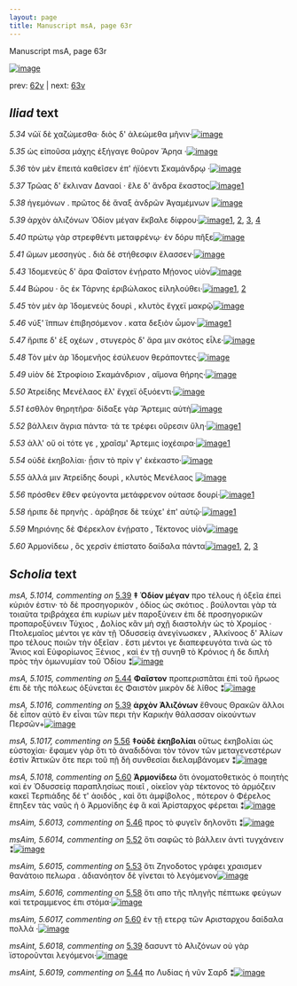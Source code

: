 ```yaml
---
layout: page
title: Manuscript msA, page 63r
---
```


Manuscript msA, page 63r

[![image](http://www.homermultitext.org/iipsrv?OBJ=IIP,1.0&FIF=/project/homer/pyramidal/deepzoom/hmt/vaimg/2017a/VA063RN_0064.tif&WID=100&CVT=JPEG)](http://www.homermultitext.org/ict2/?urn=urn:cite2:hmt:vaimg.2017a:VA063RN_0064)

prev:  [62v](../62v) | next:  [63v](../63v)

## *Iliad* text

*5.34* <a id="5.34"/> νῶϊ δὲ χαζώμεσθα· διὸς δ' ἀλεώμεθα μῆνιν·[![image](http://www.homermultitext.org/iipsrv?OBJ=IIP,1.0&FIF=/project/homer/pyramidal/deepzoom/hmt/vaimg/2017a/VA063RN_0064.tif&RGN=0.174,0.2126,0.447,0.0316&WID=1000&CVT=JPEG)](http://www.homermultitext.org/ict2/?urn=urn:cite2:hmt:vaimg.2017a:VA063RN_0064@0.174,0.2126,0.447,0.0316)

*5.35* <a id="5.35"/> ὡς εἰποῦσα μάχης ἐξήγαγε θοῦρον Ἄρηα ·[![image](http://www.homermultitext.org/iipsrv?OBJ=IIP,1.0&FIF=/project/homer/pyramidal/deepzoom/hmt/vaimg/2017a/VA063RN_0064.tif&RGN=0.178,0.2276,0.402,0.0331&WID=1000&CVT=JPEG)](http://www.homermultitext.org/ict2/?urn=urn:cite2:hmt:vaimg.2017a:VA063RN_0064@0.178,0.2276,0.402,0.0331)

*5.36* <a id="5.36"/> τὸν μὲν ἔπειτά καθεῖσεν ἐπ' ἠϊόεντι Σκαμάνδρῳ ·[![image](http://www.homermultitext.org/iipsrv?OBJ=IIP,1.0&FIF=/project/homer/pyramidal/deepzoom/hmt/vaimg/2017a/VA063RN_0064.tif&RGN=0.177,0.2487,0.462,0.0285&WID=1000&CVT=JPEG)](http://www.homermultitext.org/ict2/?urn=urn:cite2:hmt:vaimg.2017a:VA063RN_0064@0.177,0.2487,0.462,0.0285)

*5.37* <a id="5.37"/> Τρῶας δ' ἔκλιναν Δαναοί · ἕλε δ' ἄνδρα ἕκαστος[![image](http://www.homermultitext.org/iipsrv?OBJ=IIP,1.0&FIF=/project/homer/pyramidal/deepzoom/hmt/vaimg/2017a/VA063RN_0064.tif&RGN=0.162,0.266,0.46,0.0331&WID=1000&CVT=JPEG)](http://www.homermultitext.org/ict2/?urn=urn:cite2:hmt:vaimg.2017a:VA063RN_0064@0.162,0.266,0.46,0.0331)[1](#msAim_5.6011)

*5.38* <a id="5.38"/> ἡγεμόνων . πρῶτος δὲ ἄναξ ἀνδρῶν Ἀγαμέμνων 				[![image](http://www.homermultitext.org/iipsrv?OBJ=IIP,1.0&FIF=/project/homer/pyramidal/deepzoom/hmt/vaimg/2017a/VA063RN_0064.tif&RGN=0.178,0.284,0.445,0.0376&WID=1000&CVT=JPEG)](http://www.homermultitext.org/ict2/?urn=urn:cite2:hmt:vaimg.2017a:VA063RN_0064@0.178,0.284,0.445,0.0376)

*5.39* <a id="5.39"/> ἀρχὸν ἁλιζόνων Ὀδίον 					μέγαν ἔκβαλε δίφρου·[![image](http://www.homermultitext.org/iipsrv?OBJ=IIP,1.0&FIF=/project/homer/pyramidal/deepzoom/hmt/vaimg/2017a/VA063RN_0064.tif&RGN=0.179,0.3043,0.417,0.0331&WID=1000&CVT=JPEG)](http://www.homermultitext.org/ict2/?urn=urn:cite2:hmt:vaimg.2017a:VA063RN_0064@0.179,0.3043,0.417,0.0331)[1](#msAint_5.6018), [2](#msAim_5.6012), [3](#msA_5.1014), [4](#msA_5.1016)

*5.40* <a id="5.40"/> πρώτῳ γὰρ στρεφθέντι μεταφρένῳ· ἐν δόρυ πῆξε[![image](http://www.homermultitext.org/iipsrv?OBJ=IIP,1.0&FIF=/project/homer/pyramidal/deepzoom/hmt/vaimg/2017a/VA063RN_0064.tif&RGN=0.174,0.3261,0.448,0.0331&WID=1000&CVT=JPEG)](http://www.homermultitext.org/ict2/?urn=urn:cite2:hmt:vaimg.2017a:VA063RN_0064@0.174,0.3261,0.448,0.0331)

*5.41* <a id="5.41"/> ὤμων μεσσηγὺς . διὰ δὲ στήθεσφιν ἔλασσεν·[![image](http://www.homermultitext.org/iipsrv?OBJ=IIP,1.0&FIF=/project/homer/pyramidal/deepzoom/hmt/vaimg/2017a/VA063RN_0064.tif&RGN=0.174,0.3434,0.422,0.0323&WID=1000&CVT=JPEG)](http://www.homermultitext.org/ict2/?urn=urn:cite2:hmt:vaimg.2017a:VA063RN_0064@0.174,0.3434,0.422,0.0323)

*5.43* <a id="5.43"/> Ἰδομενεὺς δ' ἄρα 						 Φαῖστον ἐνῄρατο Μῄονος υἱὸν[![image](http://www.homermultitext.org/iipsrv?OBJ=IIP,1.0&FIF=/project/homer/pyramidal/deepzoom/hmt/vaimg/2017a/VA063RN_0064.tif&RGN=0.172,0.3621,0.448,0.0346&WID=1000&CVT=JPEG)](http://www.homermultitext.org/ict2/?urn=urn:cite2:hmt:vaimg.2017a:VA063RN_0064@0.172,0.3621,0.448,0.0346)

*5.44* <a id="5.44"/> Βώρου · ὃς ἐκ Τάρνης ἐριβώλακος εἰληλούθει·[![image](http://www.homermultitext.org/iipsrv?OBJ=IIP,1.0&FIF=/project/homer/pyramidal/deepzoom/hmt/vaimg/2017a/VA063RN_0064.tif&RGN=0.175,0.3802,0.43,0.0346&WID=1000&CVT=JPEG)](http://www.homermultitext.org/ict2/?urn=urn:cite2:hmt:vaimg.2017a:VA063RN_0064@0.175,0.3802,0.43,0.0346)[1](#msAint_5.6019), [2](#msA_5.1015)

*5.45* <a id="5.45"/> τὸν μὲν ὰρ Ἰδομενεὺς 					δουρὶ , κλυτὸς ἔγχεϊ μακρῷ[![image](http://www.homermultitext.org/iipsrv?OBJ=IIP,1.0&FIF=/project/homer/pyramidal/deepzoom/hmt/vaimg/2017a/VA063RN_0064.tif&RGN=0.167,0.3989,0.464,0.0301&WID=1000&CVT=JPEG)](http://www.homermultitext.org/ict2/?urn=urn:cite2:hmt:vaimg.2017a:VA063RN_0064@0.167,0.3989,0.464,0.0301)

*5.46* <a id="5.46"/> νύξ' ἵππων ἐπιβησόμενον . κατα δεξιὸν ὦμον·[![image](http://www.homermultitext.org/iipsrv?OBJ=IIP,1.0&FIF=/project/homer/pyramidal/deepzoom/hmt/vaimg/2017a/VA063RN_0064.tif&RGN=0.174,0.4177,0.443,0.0308&WID=1000&CVT=JPEG)](http://www.homermultitext.org/ict2/?urn=urn:cite2:hmt:vaimg.2017a:VA063RN_0064@0.174,0.4177,0.443,0.0308)[1](#msAim_5.6013)

*5.47* <a id="5.47"/> ἤριπε δ' ἐξ οχέων , στυγερὸς δ' ἄρα μιν σκότος εἷλε·[![image](http://www.homermultitext.org/iipsrv?OBJ=IIP,1.0&FIF=/project/homer/pyramidal/deepzoom/hmt/vaimg/2017a/VA063RN_0064.tif&RGN=0.174,0.4335,0.454,0.0338&WID=1000&CVT=JPEG)](http://www.homermultitext.org/ict2/?urn=urn:cite2:hmt:vaimg.2017a:VA063RN_0064@0.174,0.4335,0.454,0.0338)

*5.48* <a id="5.48"/> Τὸν μὲν ὰρ Ἰδομενῆος 					ἐσύλευον θεράποντες·[![image](http://www.homermultitext.org/iipsrv?OBJ=IIP,1.0&FIF=/project/homer/pyramidal/deepzoom/hmt/vaimg/2017a/VA063RN_0064.tif&RGN=0.168,0.4576,0.426,0.0278&WID=1000&CVT=JPEG)](http://www.homermultitext.org/ict2/?urn=urn:cite2:hmt:vaimg.2017a:VA063RN_0064@0.168,0.4576,0.426,0.0278)

*5.49* <a id="5.49"/> υἱὸν δὲ Στροφίοιο 					 Σκαμάνδριον , αἵμονα θήρης·[![image](http://www.homermultitext.org/iipsrv?OBJ=IIP,1.0&FIF=/project/homer/pyramidal/deepzoom/hmt/vaimg/2017a/VA063RN_0064.tif&RGN=0.171,0.4741,0.443,0.0293&WID=1000&CVT=JPEG)](http://www.homermultitext.org/ict2/?urn=urn:cite2:hmt:vaimg.2017a:VA063RN_0064@0.171,0.4741,0.443,0.0293)

*5.50* <a id="5.50"/> Ἀτρείδης Μενέλαος ἕλ' 					ἔγχεϊ ὀξυόεντι·[![image](http://www.homermultitext.org/iipsrv?OBJ=IIP,1.0&FIF=/project/homer/pyramidal/deepzoom/hmt/vaimg/2017a/VA063RN_0064.tif&RGN=0.175,0.4921,0.388,0.0323&WID=1000&CVT=JPEG)](http://www.homermultitext.org/ict2/?urn=urn:cite2:hmt:vaimg.2017a:VA063RN_0064@0.175,0.4921,0.388,0.0323)

*5.51* <a id="5.51"/> ἐσθλὸν θηρητῆρα· δίδαξε γὰρ Ἄρτεμις αὐτὴ[![image](http://www.homermultitext.org/iipsrv?OBJ=IIP,1.0&FIF=/project/homer/pyramidal/deepzoom/hmt/vaimg/2017a/VA063RN_0064.tif&RGN=0.173,0.5064,0.435,0.0361&WID=1000&CVT=JPEG)](http://www.homermultitext.org/ict2/?urn=urn:cite2:hmt:vaimg.2017a:VA063RN_0064@0.173,0.5064,0.435,0.0361)

*5.52* <a id="5.52"/> βάλλειν ἄγρια πάντα· τά τε τρέφει οὔρεσιν ὕλη·[![image](http://www.homermultitext.org/iipsrv?OBJ=IIP,1.0&FIF=/project/homer/pyramidal/deepzoom/hmt/vaimg/2017a/VA063RN_0064.tif&RGN=0.156,0.5297,0.455,0.0316&WID=1000&CVT=JPEG)](http://www.homermultitext.org/ict2/?urn=urn:cite2:hmt:vaimg.2017a:VA063RN_0064@0.156,0.5297,0.455,0.0316)[1](#msAim_5.6014)

*5.53* <a id="5.53"/> ἀλλ' οὔ οἱ τότε γε , χραῖσμ' Άρτεμις ἰοχέαιρα·[![image](http://www.homermultitext.org/iipsrv?OBJ=IIP,1.0&FIF=/project/homer/pyramidal/deepzoom/hmt/vaimg/2017a/VA063RN_0064.tif&RGN=0.171,0.5507,0.418,0.0301&WID=1000&CVT=JPEG)](http://www.homermultitext.org/ict2/?urn=urn:cite2:hmt:vaimg.2017a:VA063RN_0064@0.171,0.5507,0.418,0.0301)[1](#msAim_5.6015)

*5.54* <a id="5.54"/> οὐδὲ ἑκηβολίαι· ᾗσιν τὸ πρίν γ' ἐκέκαστο·[![image](http://www.homermultitext.org/iipsrv?OBJ=IIP,1.0&FIF=/project/homer/pyramidal/deepzoom/hmt/vaimg/2017a/VA063RN_0064.tif&RGN=0.171,0.5733,0.418,0.0301&WID=1000&CVT=JPEG)](http://www.homermultitext.org/ict2/?urn=urn:cite2:hmt:vaimg.2017a:VA063RN_0064@0.171,0.5733,0.418,0.0301)

*5.55* <a id="5.55"/> ἀλλά μιν Ἀτρείδης 					δουρὶ , κλυτὸς Μενέλαος 				[![image](http://www.homermultitext.org/iipsrv?OBJ=IIP,1.0&FIF=/project/homer/pyramidal/deepzoom/hmt/vaimg/2017a/VA063RN_0064.tif&RGN=0.169,0.5928,0.418,0.0301&WID=1000&CVT=JPEG)](http://www.homermultitext.org/ict2/?urn=urn:cite2:hmt:vaimg.2017a:VA063RN_0064@0.169,0.5928,0.418,0.0301)

*5.56* <a id="5.56"/> πρόσθεν ἕθεν φεύγοντα μετάφρενον ούτασε δουρί·[![image](http://www.homermultitext.org/iipsrv?OBJ=IIP,1.0&FIF=/project/homer/pyramidal/deepzoom/hmt/vaimg/2017a/VA063RN_0064.tif&RGN=0.168,0.6146,0.464,0.0301&WID=1000&CVT=JPEG)](http://www.homermultitext.org/ict2/?urn=urn:cite2:hmt:vaimg.2017a:VA063RN_0064@0.168,0.6146,0.464,0.0301)[1](#msA_5.1017)

*5.58* <a id="5.58"/> ήριπε δὲ πρηνὴς . ἀράβησε δὲ τεύχε' ἐπ' αὐτῷ·[![image](http://www.homermultitext.org/iipsrv?OBJ=IIP,1.0&FIF=/project/homer/pyramidal/deepzoom/hmt/vaimg/2017a/VA063RN_0064.tif&RGN=0.171,0.6326,0.451,0.0293&WID=1000&CVT=JPEG)](http://www.homermultitext.org/ict2/?urn=urn:cite2:hmt:vaimg.2017a:VA063RN_0064@0.171,0.6326,0.451,0.0293)[1](#msAim_5.6016)

*5.59* <a id="5.59"/> Μηριόνης δὲ Φέρεκλον ἐνῄρατο , Τέκτονος υἱὸν[![image](http://www.homermultitext.org/iipsrv?OBJ=IIP,1.0&FIF=/project/homer/pyramidal/deepzoom/hmt/vaimg/2017a/VA063RN_0064.tif&RGN=0.175,0.6514,0.451,0.0293&WID=1000&CVT=JPEG)](http://www.homermultitext.org/ict2/?urn=urn:cite2:hmt:vaimg.2017a:VA063RN_0064@0.175,0.6514,0.451,0.0293)

*5.60* <a id="5.60"/> Ἁρμονίδεω , ὃς χερσὶν 					ἐπίστατο δαίδαλα πάντα[![image](http://www.homermultitext.org/iipsrv?OBJ=IIP,1.0&FIF=/project/homer/pyramidal/deepzoom/hmt/vaimg/2017a/VA063RN_0064.tif&RGN=0.172,0.6724,0.457,0.027&WID=1000&CVT=JPEG)](http://www.homermultitext.org/ict2/?urn=urn:cite2:hmt:vaimg.2017a:VA063RN_0064@0.172,0.6724,0.457,0.027)[1](#msAil_5.6020), [2](#msA_5.1018), [3](#msAim_5.6017)

## *Scholia* text

*msA, 5.1014, commenting on* [5.39](#5.39)  <a id="msA_5.1014"/> **‡ Ὀδίον μέγαν** προ τέλους ἡ ὀξεῖα ἐπεὶ κύριόν ἐστιν· τὸ δὲ προσηγορικὸν , ὀδίος ὡς σκότιος . βούλονται γὰρ τὰ τοιαῦτα τριβράχεα ἐπι κυρίων μὲν παροξύνειν ἐπι δὲ προσηγορικῶν προπαροξύνειν Τύχιος , Δολίος κἂν μὴ σχῇ διαστολὴν ὡς τὸ Χρομίος · Πτολεμαῖος μέντοι γε κὰν τῇ Ὀδυσσείᾳ ἀνεγίνωσκεν , Ἀλκίνοος δ' Ἁλίων προ τέλους ποιῶν τὴν ὀξεῖαν . ἔστι μέντοι γε διαπεφευγότα τινὰ ὡς τὸ Ἄνιος καὶ Εὐφορίωνος Ξένιος , καὶ ἐν τῇ συνηθ τὸ Κρόνιος ἡ δε διπλὴ πρὸς τὴν ὁμωνυμίαν τοῦ Ὀδίου ⁑[![image](http://www.homermultitext.org/iipsrv?OBJ=IIP,1.0&FIF=/project/homer/pyramidal/deepzoom/hmt/vaimg/2017a/VA063RN_0064.tif&RGN=0.18275608,0.10318119,0.64038320,0.07413555&WID=1000&CVT=JPEG)](http://www.homermultitext.org/ict2/?urn=urn:cite2:hmt:vaimg.2017a:VA063RN_0064@0.18275608,0.10318119,0.64038320,0.07413555)

*msA, 5.1015, commenting on* [5.44](#5.44)  <a id="msA_5.1015"/> **Φαῖστον** προπερισπᾶται ἐπὶ τοῦ ἥρωος ἐπι δὲ τῆς πόλεως ὀξύνεται ἐς Φαιστὸν μικρὸν δὲ λίθος ⁑[![image](http://www.homermultitext.org/iipsrv?OBJ=IIP,1.0&FIF=/project/homer/pyramidal/deepzoom/hmt/vaimg/2017a/VA063RN_0064.tif&RGN=0.18754606,0.16154910,0.63596168,0.03291840&WID=1000&CVT=JPEG)](http://www.homermultitext.org/ict2/?urn=urn:cite2:hmt:vaimg.2017a:VA063RN_0064@0.18754606,0.16154910,0.63596168,0.03291840)

*msA, 5.1016, commenting on* [5.39](#5.39)  <a id="msA_5.1016"/> **ἀρχὸν Ἁλιζόνων** ἔθνους Θρακῶν ἄλλοι δὲ εἶπον αὐτὸ ἓν εἶναι τῶν περι τὴν Καρικὴν θάλασσαν οἰκούντων Περσῶν+[![image](http://www.homermultitext.org/iipsrv?OBJ=IIP,1.0&FIF=/project/homer/pyramidal/deepzoom/hmt/vaimg/2017a/VA063RN_0064.tif&RGN=0.67207074,0.30926694,0.13411938,0.06445367&WID=1000&CVT=JPEG)](http://www.homermultitext.org/ict2/?urn=urn:cite2:hmt:vaimg.2017a:VA063RN_0064@0.67207074,0.30926694,0.13411938,0.06445367)

*msA, 5.1017, commenting on* [5.56](#5.56)  <a id="msA_5.1017"/> **‡οὐδὲ ἑκηβολίαι** οὕτως ἑκηβολίαι ὡς εὐστοχίαι· ἔφαμεν γὰρ ὅτι τὸ ἀναδιδόναι τὸν τόνον τῶν μεταγενεστέρων ἐστὶν Ἀττικῶν ὅτε περι τοῦ πῇ δὴ συνθεσίαι διελαμβάνομεν ⁑[![image](http://www.homermultitext.org/iipsrv?OBJ=IIP,1.0&FIF=/project/homer/pyramidal/deepzoom/hmt/vaimg/2017a/VA063RN_0064.tif&RGN=0.16212233,0.71673582,0.64848931,0.03540802&WID=1000&CVT=JPEG)](http://www.homermultitext.org/ict2/?urn=urn:cite2:hmt:vaimg.2017a:VA063RN_0064@0.16212233,0.71673582,0.64848931,0.03540802)

*msA, 5.1018, commenting on* [5.60](#5.60)  <a id="msA_5.1018"/> **Ἁρμονίδεω** ὅτι ὀνοματοθετικὸς ὁ ποιητὴς καὶ ἐν Ὀδυσσείᾳ παραπλησίως ποιεῖ , οἰκεῖον γὰρ τέκτονος τὸ ἁρμόζειν κακεῖ Τερπιάδης δέ τ' ἀοιδός , καὶ ὅτι ἀμφίβολος , πότερον ὁ Φέρελος ἔπηξεν τὰς ναῦς ἠ ὁ Ἁρμονίδης ἐφ ἃ καὶ Ἀρίσταρχος φέρεται ⁑[![image](http://www.homermultitext.org/iipsrv?OBJ=IIP,1.0&FIF=/project/homer/pyramidal/deepzoom/hmt/vaimg/2017a/VA063RN_0064.tif&RGN=0.16654385,0.73499308,0.63448784,0.05089903&WID=1000&CVT=JPEG)](http://www.homermultitext.org/ict2/?urn=urn:cite2:hmt:vaimg.2017a:VA063RN_0064@0.16654385,0.73499308,0.63448784,0.05089903)

*msAim, 5.6013, commenting on* [5.46](#5.46)  <a id="msAim_5.6013"/> προς τὸ φυγεῖν δηλονὅτι ⁑[![image](http://www.homermultitext.org/iipsrv?OBJ=IIP,1.0&FIF=/project/homer/pyramidal/deepzoom/hmt/vaimg/2017a/VA063RN_0064.tif&RGN=0.61201179,0.41825726,0.06263817,0.02683264&WID=1000&CVT=JPEG)](http://www.homermultitext.org/ict2/?urn=urn:cite2:hmt:vaimg.2017a:VA063RN_0064@0.61201179,0.41825726,0.06263817,0.02683264)

*msAim, 5.6014, commenting on* [5.52](#5.52)  <a id="msAim_5.6014"/> ὅτι σαφῶς τὸ βάλλειν ἀντὶ τυγχάνειν ⁑[![image](http://www.homermultitext.org/iipsrv?OBJ=IIP,1.0&FIF=/project/homer/pyramidal/deepzoom/hmt/vaimg/2017a/VA063RN_0064.tif&RGN=0.60464259,0.53748271,0.07774503,0.02627939&WID=1000&CVT=JPEG)](http://www.homermultitext.org/ict2/?urn=urn:cite2:hmt:vaimg.2017a:VA063RN_0064@0.60464259,0.53748271,0.07774503,0.02627939)

*msAim, 5.6015, commenting on* [5.53](#5.53)  <a id="msAim_5.6015"/> ὅτι Ζηνοδοτος γράφει χραισμεν θανάτοιο πελωρα . ἀδιανόητον δὲ γίνεται τὸ λεγόμενον[![image](http://www.homermultitext.org/iipsrv?OBJ=IIP,1.0&FIF=/project/homer/pyramidal/deepzoom/hmt/vaimg/2017a/VA063RN_0064.tif&RGN=0.59874724,0.55988935,0.08548268,0.04315353&WID=1000&CVT=JPEG)](http://www.homermultitext.org/ict2/?urn=urn:cite2:hmt:vaimg.2017a:VA063RN_0064@0.59874724,0.55988935,0.08548268,0.04315353)

*msAim, 5.6016, commenting on* [5.58](#5.58)  <a id="msAim_5.6016"/> ὅτι απο τῆς πληγῆς πέπτωκε φεύγων καὶ τετραμμενος ἐπι στόμα·[![image](http://www.homermultitext.org/iipsrv?OBJ=IIP,1.0&FIF=/project/homer/pyramidal/deepzoom/hmt/vaimg/2017a/VA063RN_0064.tif&RGN=0.62527634,0.62932227,0.06411201,0.03900415&WID=1000&CVT=JPEG)](http://www.homermultitext.org/ict2/?urn=urn:cite2:hmt:vaimg.2017a:VA063RN_0064@0.62527634,0.62932227,0.06411201,0.03900415)

*msAim, 5.6017, commenting on* [5.60](#5.60)  <a id="msAim_5.6017"/> ἐν τῇ ετερᾳ τῶν Αρισταρχου δαίδαλα πολλὰ ·[![image](http://www.homermultitext.org/iipsrv?OBJ=IIP,1.0&FIF=/project/homer/pyramidal/deepzoom/hmt/vaimg/2017a/VA063RN_0064.tif&RGN=0.62896094,0.67219917,0.05158438,0.02904564&WID=1000&CVT=JPEG)](http://www.homermultitext.org/ict2/?urn=urn:cite2:hmt:vaimg.2017a:VA063RN_0064@0.62896094,0.67219917,0.05158438,0.02904564)

*msAint, 5.6018, commenting on* [5.39](#5.39)  <a id="msAint_5.6018"/> δασυντ τὸ Αλιζόνων οὐ γὰρ ϊστοροῦνται λεγόμενοι·[![image](http://www.homermultitext.org/iipsrv?OBJ=IIP,1.0&FIF=/project/homer/pyramidal/deepzoom/hmt/vaimg/2017a/VA063RN_0064.tif&RGN=0.11569639,0.30982019,0.06116433,0.03651452&WID=1000&CVT=JPEG)](http://www.homermultitext.org/ict2/?urn=urn:cite2:hmt:vaimg.2017a:VA063RN_0064@0.11569639,0.30982019,0.06116433,0.03651452)

*msAint, 5.6019, commenting on* [5.44](#5.44)  <a id="msAint_5.6019"/> πο Λυδίας ἡ νῦν Σαρδ ⁑[![image](http://www.homermultitext.org/iipsrv?OBJ=IIP,1.0&FIF=/project/homer/pyramidal/deepzoom/hmt/vaimg/2017a/VA063RN_0064.tif&RGN=0.12011791,0.38008299,0.04753132,0.02351314&WID=1000&CVT=JPEG)](http://www.homermultitext.org/ict2/?urn=urn:cite2:hmt:vaimg.2017a:VA063RN_0064@0.12011791,0.38008299,0.04753132,0.02351314)